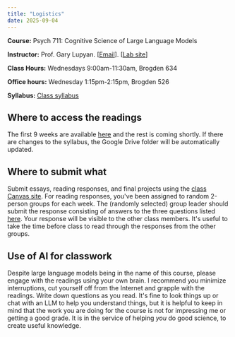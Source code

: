 ```yaml
---
title: "Logistics"
date: 2025-09-04
---
```


**Course:** Psych 711: Cognitive Science of Large Language Models  

**Instructor:** Prof. Gary Lupyan. [[Email](mailto:lupyan@wisc.edu)]. [[Lab site](http://sapir.psych.wisc.edu)]

**Class Hours:** Wednesdays 9:00am-11:30am, Brogden 634

**Office hours:** Wednesday 1:15pm-2:15pm, Brogden 526

**Syllabus:** [Class syllabus](../cogsci_llms_syllabus.pdf)


## Where to access the readings

The first 9 weeks are available [here](https://drive.google.com/drive/folders/1vxc8QM-C4GGMakG_PcmYg2lbWtuFAMCh?usp=drive_link) and the rest is coming shortly. If there are changes to the syllabus, the Google Drive folder will be automatically updated. 

## Where to submit what 

Submit essays, reading responses, and final projects using the [class Canvas site](https://canvas.wisc.edu/courses/474927/). For reading responses, you've been assigned to random 2-person groups for each week. The (randomly selected) group leader should submit the response consisting of answers to the three questions listed [here](https://docs.google.com/document/d/1N3eQQd40xufCTC0irJMPP7barnsBlyDQFh5fp9LLJpM/edit?usp=sharing). Your response will be visible to the other class members. It's useful to take the time before class to read through the responses from the other groups.


## Use of AI for classwork 
Despite large language models being in the name of this course, please engage with the readings using your own brain. I recommend you minimize interruptions, cut yourself off from the Internet and grapple with the readings. Write down questions as you read. It's fine to look things up or chat with an LLM to help you understand things, but it is helpful to keep in mind that the work you are doing for the course is not for impressing me or getting a good grade. It is in the service of helping *you* do good science, to create useful knowledge.
